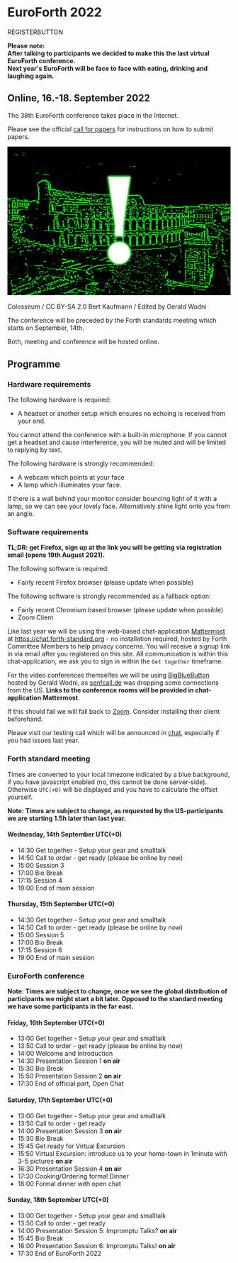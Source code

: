 # EuroForth 2022
REGISTERBUTTON

__Please note:  
After talking to participants we decided to make this the last virtual EuroForth conference.  
Next year's EuroForth will be  face to face with eating, drinking and laughing again.__

## Online, 16.-18. September 2022
The 38th EuroForth conference takes place in the Internet.

Please see the official [call for papers](http://www.euroforth.org/ef22/cfp.html) for instructions on how to submit papers.

![Colosseum / CC BY-SA 2.0 Bert Kaufmann / Edited by Gerald Wodni](/images/2022/colosseum-online.jpg)

Colosseum / CC BY-SA 2.0 Bert Kaufmann / Edited by Gerald Wodni

The conference will be preceded by the Forth standards meeting which starts on September, 14th.

Both, meeting and conference will be hosted online.

## Programme

### Hardware requirements
The following hardware is required:
- A headset or another setup which ensures no echoing is received from your end.

You cannot attend the conference with a built-in microphone. If you cannot get a headset and cause interference, you will be muted and will be limited to replying by text.

The following hardware is strongly recommended:
- A webcam which points at your face
- A lamp which illuminates your face.

If there is a wall behind your monitor consider bouncing light of it with a lamp, so we can see your lovely face. Alternatively shine light onto you from an angle.

### Software requirements

__TL;DR: get Firefox, sign up at the link you will be getting via registration email (opens 19th August 2021).__

The following software is required:
- Fairly recent Firefox browser (please update when possible)

The following software is strongly recommended as a fallback option:
- Fairly recent Chromium based browser (please update when possible)
- Zoom Client

Like last year we will be using the web-based chat-application [Mattermost](https://mattermost.com/) at https://chat.forth-standard.org - no installation required, hosted by Forth Committee Members to help privacy concerns.
You will receive a signup link in via email after you registered on this site.
All communication is within this chat-application, we ask you to sign in within the `Get together` timeframe.

For the video conferences themselfes we will be using [BigBlueButton](https://bigbluebutton.org/) hosted by Gerald Wodni, as [senfcall.de](https://senfcall.de/) was dropping some connections from the US.
__Links to the conference rooms will be provided in chat-application Mattermost__.

If this should fail we will fall back to [Zoom](https://zoom.us/). Consider installing their client beforehand.

Please visit our testing call which will be announced in [chat](https://chat.forth-standard.org/), especially if you had issues last year.

### Forth standard meeting
Times are converted to your local timezone indicated by a blue background, if you have javascript enabled (no, this cannot be done server-side). \
Otherwise `UTC(+0)` will be displayed and you have to calculate the offset yourself.

__Note: Times are subject to change, as requested by the US-participants we are starting 1.5h later than last year.__
#### Wednesday, 14th September UTC(+0)
- 14:30 Get together - Setup your gear and smalltalk
- 14:50 Call to order - get ready (please be online by now)
- 15:00 Session 3
- 17:00 Bio Break
- 17:15 Session 4
- 19:00 End of main session

#### Thursday, 15th September UTC(+0)
- 14:30 Get together - Setup your gear and smalltalk
- 14:50 Call to order - get ready (please be online by now)
- 15:00 Session 5
- 17:00 Bio Break
- 17:15 Session 6
- 19:00 End of main session

### EuroForth conference
__Note: Times are subject to change, once we see the global distribution of participants we might start a bit later. Opposed to the standard meeting we have some participants in the far east.__
#### Friday, 16th September UTC(+0)
- 13:00 Get together - Setup your gear and smalltalk
- 13:50 Call to order - get ready (please be online by now)
- 14:00 Welcome and Introduction
- 14:30 Presentation Session 1 **on air**
- 15:30 Bio Break
- 15:50 Presentation Session 2 **on air**
- 17:30 End of official part, Open Chat

#### Saturday, 17th September UTC(+0)
- 13:00 Get together - Setup your gear and smalltalk
- 13:50 Call to order - get ready
- 14:00 Presentation Session 3 **on air**
- 15:30 Bio Break
- 15:45 Get ready for Virtual Excursion
- 15:50 Virtual Excursion: introduce us to your home-town in 1minute with 3-5 pictures **on air**
- 16:30 Presentation Session 4 **on air**
- 17:30 Cooking/Ordering formal Dinner
- 18:00 Formal dinner with open chat

#### Sunday, 18th September UTC(+0)
- 13:00 Get together - Setup your gear and smalltalk
- 13:50 Call to order - get ready
- 14:00 Presentation Session 5: Impromptu Talks? **on air**
- 15:45 Bio Break
- 16:00 Presentation Session 6: Impromptu Talks! **on air**
- 17:30 End of EuroForth 2022



<!--
## Registration process

The following procedure is very different from previous years, please bear with us.

1. Please register if you want to attend, also if you do not know yet if you will be able to attend. Registrations this year are not binding until the prepayment has been received, see below.
2. The decision for __`Rome`/`Online`__ will be announced on __20th July__ 13:37
    - If __`Online`__ is decided, the conference and the standards meeting will be held online, on the same dates.
    - If __`Rome`__ is decided, proceed to 3.
3. Please transfer at least 30% of your total as soon as possible, it must arrive on our account by 3rd August to ensure your room reservation (required by the hotel - we are forwarding the collective payment). Feel free to transfer the full sum right away, should we need to cancel at short notice, we will return all but the 30% downpayment to the hotel. Please transfer the remainder to arrive no later than 31st August.
4. We assume that the conference can now take place and the pandemic is nothing more but a conversational topic.
5. If however the conference has to be cancelled because of a _2nd wave_ or the like, the conference will be moved to 2021, your 30% down payment are not refundable in that case, but will be valid for the next year in the same hotel.

If you have any open questions to this process, do not hesitate to email us ( Claudia -dot- Wodni on Gmail, Subject: "EuroForth 2020 Registration").

__Registration opens on 20th July__
-->
